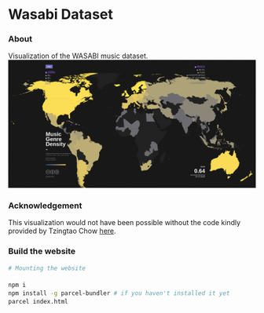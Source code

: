# Wasabi Dataset

### About

Visualization of the WASABI music dataset.
![preview](./assets/image_markdown.png)

### Acknowledgement

This visualization would not have been possible without the code kindly provided by Tzingtao Chow [here](https://github.com/ncovis/choropleth).

### Build the website

```sh
# Mounting the website

npm i
npm install -g parcel-bundler # if you haven't installed it yet
parcel index.html
```
